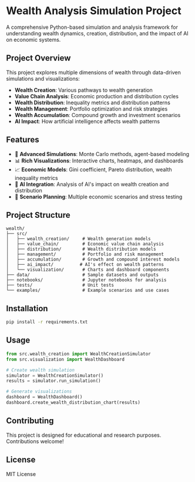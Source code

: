 # Wealth Analysis Simulation Project

A comprehensive Python-based simulation and analysis framework for understanding wealth dynamics, creation, distribution, and the impact of AI on economic systems.

## Project Overview

This project explores multiple dimensions of wealth through data-driven simulations and visualizations:

- **Wealth Creation**: Various pathways to wealth generation
- **Value Chain Analysis**: Economic production and distribution cycles
- **Wealth Distribution**: Inequality metrics and distribution patterns
- **Wealth Management**: Portfolio optimization and risk strategies
- **Wealth Accumulation**: Compound growth and investment scenarios
- **AI Impact**: How artificial intelligence affects wealth patterns

## Features

- 🔬 **Advanced Simulations**: Monte Carlo methods, agent-based modeling
- 📊 **Rich Visualizations**: Interactive charts, heatmaps, and dashboards
- 📈 **Economic Models**: Gini coefficient, Pareto distribution, wealth inequality metrics
- 🤖 **AI Integration**: Analysis of AI's impact on wealth creation and distribution
- 🎯 **Scenario Planning**: Multiple economic scenarios and stress testing

## Project Structure

```
wealth/
├── src/
│   ├── wealth_creation/     # Wealth generation models
│   ├── value_chain/         # Economic value chain analysis
│   ├── distribution/        # Wealth distribution models
│   ├── management/          # Portfolio and risk management
│   ├── accumulation/        # Growth and compound interest models
│   ├── ai_impact/          # AI's effect on wealth patterns
│   └── visualization/       # Charts and dashboard components
├── data/                    # Sample datasets and outputs
├── notebooks/               # Jupyter notebooks for analysis
├── tests/                   # Unit tests
└── examples/                # Example scenarios and use cases
```

## Installation

```bash
pip install -r requirements.txt
```

## Usage

```python
from src.wealth_creation import WealthCreationSimulator
from src.visualization import WealthDashboard

# Create wealth simulation
simulator = WealthCreationSimulator()
results = simulator.run_simulation()

# Generate visualizations
dashboard = WealthDashboard()
dashboard.create_wealth_distribution_chart(results)
```

## Contributing

This project is designed for educational and research purposes. Contributions welcome!

## License

MIT License